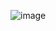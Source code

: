![image](https://github.com/myemirrr/AI-Image-Processing/assets/77809017/614ac137-5185-4748-8ae4-045cb464cf4e)
